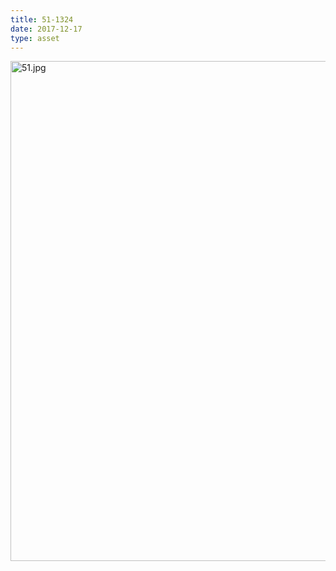 ```yaml
---
title: 51-1324
date: 2017-12-17
type: asset
---
```

<img src="http://ccnmtl.columbia.edu/projects/histologylab/assets/images/51.jpg" width="800" alt="51.jpg" style="margin: 0;padding: 0;border: 0;">